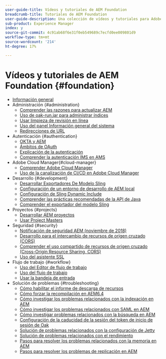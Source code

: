 ```yaml
---
user-guide-title: Vídeos y tutoriales de AEM Foundation
breadcrumb-title: Tutoriales de AEM Foundation
user-guide-description: Una colección de vídeos y tutoriales para Adobe Experience Manager Foundation.
sub-product: Experience Manager
index: y
source-git-commit: 4c91ab68f6e31f0eb549689c7ecfd0ee009801d9
workflow-type: tm+mt
source-wordcount: '214'
ht-degree: 17%

---
```



# Vídeos y tutoriales de AEM Foundation {#foundation}

+ [Información general](./overview.md)
+ Administración {#administration}
   + [Comprender las razones para actualizar AEM](./administration/understand-reasons-to-upgrade.md)
   + [Uso de oak-run.jar para administrar índices](./administration/use-oak-run-jar-to-manage-indexes.md)
   + [Usar limpieza de revisión en línea](./administration/use-online-revision-clean-up.md)
   + [Uso del panel Información general del sistema](./administration/use-the-system-overview-dashboard.md)
   + [Redirecciones de URL](./administration/url-redirection.md)
+ Autenticación {#authentication}
   + [OKTA y AEM](authentication/okta-saml-integration.md)
   + [Ámbitos de OAuth](authentication/oauth-code-sample-develop.md)
   + [Explicación de la autenticación](authentication/authentication-support-article-understand.md)
   + [Comprender la autenticación IMS en AMS](authentication/adobe-ims-authentication-technical-video-understand.md)
+ Adobe Cloud Manager{#cloud-manager}
   + [Comprender Adobe Cloud Manager](./cloud-manager/understand-cloud-manager-for-aem.md)
   + [Uso de la canalización de CI/CD en Adobe Cloud Manager](./cloud-manager/use-the-cicd-pipeline-in-cloud-manager-for-aem.md)
+ Desarrollo {#development}
   + [Desarrollar Exportadores De Modelo Sling](./development/develop-sling-model-exporter.md)
   + [Configuración de un entorno de desarrollo de AEM local](./development/set-up-a-local-aem-development-environment.md)
   + [Configuración de Sling Dynamic Include](./development/set-up-sling-dynamic-include.md)
   + [Comprender las prácticas recomendadas de la API de Java](./development/understand-java-api-best-practices.md)
   + [Comprender el exportador del modelo Sling](./development/understand-sling-model-exporter.md)
+ Proyectos {#projects}
   + [Desarrollar AEM proyectos](./projects/develop-aem-projects.md)
   + [Usar Project Masters](./projects/use-project-masters.md)
+ Seguridad {#security}
   + [Notificación de seguridad AEM (noviembre de 2018)](./security/aem-security-notification-2018-11.md)
   + [Desarrollo para el intercambio de recursos de origen cruzado (CORS)](./security/develop-for-cross-origin-resource-sharing.md)
   + [Comprender el uso compartido de recursos de origen cruzado (Cross-Origin Resource Sharing, CORS)](./security/understand-cross-origin-resource-sharing.md)
   + [Uso del asistente SSL](./security/use-the-ssl-wizard.md)
+ Flujo de trabajo {#workflow}
   + [Uso del Editor de flujo de trabajo](./workflow/use-the-workflow-editor.md)
   + [Uso del flujo de trabajo](./workflow/use-workflow.md)
   + [Usar la bandeja de entrada](./workflow/use-the-inbox.md)
+ Solución de problemas {#troubleshooting}
   + [Cómo habilitar el informe de descarga de recursos](./troubleshooting/how-to-enable-asset-download-report.md)
   + [Cómo forzar la recompilación en AEM6.4](./troubleshooting/how-to-force-recompilation.md)
   + [Cómo investigar los problemas relacionados con la indexación en AEM](./troubleshooting/how-to-investigate-indexing-related-issues.md)
   + [Cómo investigar los problemas relacionados con SAML en AEM](./troubleshooting/how-to-investigate-saml-related-issues.md)
   + [Cómo investigar problemas relacionados con la búsqueda en AEM](./troubleshooting/how-to-investigate-search-related-issues.md)
   + [Configuración de la caducidad de la sesión del token de inicio de sesión de Oak](./troubleshooting/how-to-set-the-oak-login-token-session-expiration.md)
   + [Solución de problemas relacionados con la configuración de Jetty](./troubleshooting/how-to-troubleshoot-issues-related-to-jetty-configuration.md)
   + [Solución de problemas relacionados con el rendimiento](./troubleshooting/how-to-troubleshoot-performance-related-issues.md)
   + [Pasos para resolver los problemas relacionados con la memoria en AEM](./troubleshooting/steps-to-resolve-memory-related-issues.md)
   + [Pasos para resolver los problemas de replicación en AEM](./troubleshooting/steps-to-resolve-replication-issues.md)
